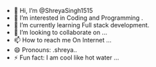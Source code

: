 - 👋 Hi, I’m @ShreyaSingh1515
- 👀 I’m interested in Coding and Programming .
- 🌱 I’m currently learning Full stack development.
- 💞️ I’m looking to collaborate on  ...
- 📫 How to reach me On Internet  ...
- 😄 Pronouns: .shreya..
- ⚡ Fun fact: I am cool like hot  water ...
<!---
ShreyaSingh1515/ShreyaSingh1515 is a ✨ special ✨ repository because its `README.md` (this file) appears on your GitHub profile.
You can click the Preview link to take a look at your changes.
--->
